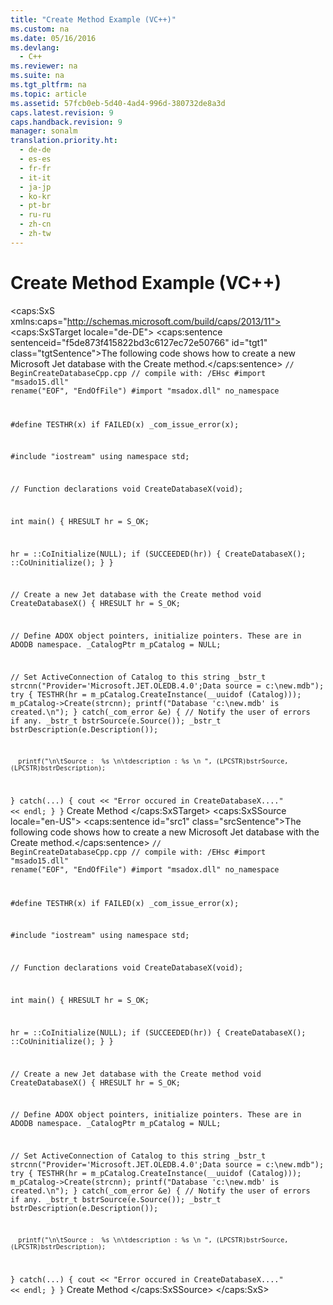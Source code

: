 ```yaml
---
title: "Create Method Example (VC++)"
ms.custom: na
ms.date: 05/16/2016
ms.devlang: 
  - C++
ms.reviewer: na
ms.suite: na
ms.tgt_pltfrm: na
ms.topic: article
ms.assetid: 57fcb0eb-5d40-4ad4-996d-380732de8a3d
caps.latest.revision: 9
caps.handback.revision: 9
manager: sonalm
translation.priority.ht: 
  - de-de
  - es-es
  - fr-fr
  - it-it
  - ja-jp
  - ko-kr
  - pt-br
  - ru-ru
  - zh-cn
  - zh-tw
---
```

# Create Method Example (VC++)
<?xml version="1.0" encoding="utf-8"?>
<caps:SxS xmlns:caps="http://schemas.microsoft.com/build/caps/2013/11">
  <caps:SxSTarget locale="de-DE">
    <developerReferenceWithoutSyntaxDocument xsi:schemaLocation="http://ddue.schemas.microsoft.com/authoring/2003/5 http://dduestorage.blob.core.windows.net/ddueschema/developer.xsd" xmlns="http://ddue.schemas.microsoft.com/authoring/2003/5" xmlns:xlink="http://www.w3.org/1999/xlink" xmlns:xsi="http://www.w3.org/2001/XMLSchema-instance">
      <introduction>
        <para>
          <caps:sentence sentenceid="f5de873f415822bd3c6127ec72e50766" id="tgt1" class="tgtSentence">The following code shows how to create a new Microsoft Jet database with the <legacyLink xlink:href="64f5c21c-b581-42d8-bdc7-c4f1bebaf105">Create</legacyLink> method.</caps:sentence>
        </para>
        <code>// BeginCreateDatabaseCpp.cpp
// compile with: /EHsc
#import "msado15.dll" rename("EOF", "EndOfFile")
#import "msadox.dll" no_namespace

#define TESTHR(x) if FAILED(x) _com_issue_error(x);

#include "iostream"
using namespace std;

// Function declarations
void CreateDatabaseX(void);

int main() {
   HRESULT hr = S_OK;

   hr = ::CoInitialize(NULL);
   if (SUCCEEDED(hr)) {
      CreateDatabaseX();
      ::CoUninitialize();
   }
}

// Create a new Jet database with the Create method
void CreateDatabaseX() {
   HRESULT hr = S_OK;

   // Define ADOX object pointers, initialize pointers. These are in ADODB namespace.
   _CatalogPtr m_pCatalog = NULL;


   // Set ActiveConnection of Catalog to this string
   _bstr_t strcnn("Provider='Microsoft.JET.OLEDB.4.0';Data source = c:\\new.mdb");
   try {
      TESTHR(hr = m_pCatalog.CreateInstance(__uuidof (Catalog)));
      m_pCatalog-&gt;Create(strcnn);
      printf("Database 'c:\\new.mdb' is created.\n");
   }
   catch(_com_error &amp;e) {
      // Notify the user of errors if any.
      _bstr_t bstrSource(e.Source());
      _bstr_t bstrDescription(e.Description());

      printf("\n\tSource :  %s \n\tdescription : %s \n ", (LPCSTR)bstrSource, (LPCSTR)bstrDescription);
   }
   catch(...) {
      cout &lt;&lt; "Error occured in CreateDatabaseX...." &lt;&lt; endl;
   }
}</code>
      </introduction>
      <relatedTopics>
        <link xlink:href="64f5c21c-b581-42d8-bdc7-c4f1bebaf105">Create Method</link>
      </relatedTopics>
    </developerReferenceWithoutSyntaxDocument>
  </caps:SxSTarget>
  <caps:SxSSource locale="en-US">
    <developerReferenceWithoutSyntaxDocument xsi:schemaLocation="http://ddue.schemas.microsoft.com/authoring/2003/5 http://dduestorage.blob.core.windows.net/ddueschema/developer.xsd" xmlns="http://ddue.schemas.microsoft.com/authoring/2003/5" xmlns:xlink="http://www.w3.org/1999/xlink" xmlns:xsi="http://www.w3.org/2001/XMLSchema-instance">
      <introduction>
        <para>
          <caps:sentence id="src1" class="srcSentence">The following code shows how to create a new Microsoft Jet database with the <legacyLink xlink:href="64f5c21c-b581-42d8-bdc7-c4f1bebaf105">Create</legacyLink> method.</caps:sentence>
        </para>
        <code>// BeginCreateDatabaseCpp.cpp
// compile with: /EHsc
#import "msado15.dll" rename("EOF", "EndOfFile")
#import "msadox.dll" no_namespace

#define TESTHR(x) if FAILED(x) _com_issue_error(x);

#include "iostream"
using namespace std;

// Function declarations
void CreateDatabaseX(void);

int main() {
   HRESULT hr = S_OK;

   hr = ::CoInitialize(NULL);
   if (SUCCEEDED(hr)) {
      CreateDatabaseX();
      ::CoUninitialize();
   }
}

// Create a new Jet database with the Create method
void CreateDatabaseX() {
   HRESULT hr = S_OK;

   // Define ADOX object pointers, initialize pointers. These are in ADODB namespace.
   _CatalogPtr m_pCatalog = NULL;


   // Set ActiveConnection of Catalog to this string
   _bstr_t strcnn("Provider='Microsoft.JET.OLEDB.4.0';Data source = c:\\new.mdb");
   try {
      TESTHR(hr = m_pCatalog.CreateInstance(__uuidof (Catalog)));
      m_pCatalog-&gt;Create(strcnn);
      printf("Database 'c:\\new.mdb' is created.\n");
   }
   catch(_com_error &amp;e) {
      // Notify the user of errors if any.
      _bstr_t bstrSource(e.Source());
      _bstr_t bstrDescription(e.Description());

      printf("\n\tSource :  %s \n\tdescription : %s \n ", (LPCSTR)bstrSource, (LPCSTR)bstrDescription);
   }
   catch(...) {
      cout &lt;&lt; "Error occured in CreateDatabaseX...." &lt;&lt; endl;
   }
}</code>
      </introduction>
      <relatedTopics>
        <link xlink:href="64f5c21c-b581-42d8-bdc7-c4f1bebaf105">Create Method</link>
      </relatedTopics>
    </developerReferenceWithoutSyntaxDocument>
  </caps:SxSSource>
</caps:SxS>
